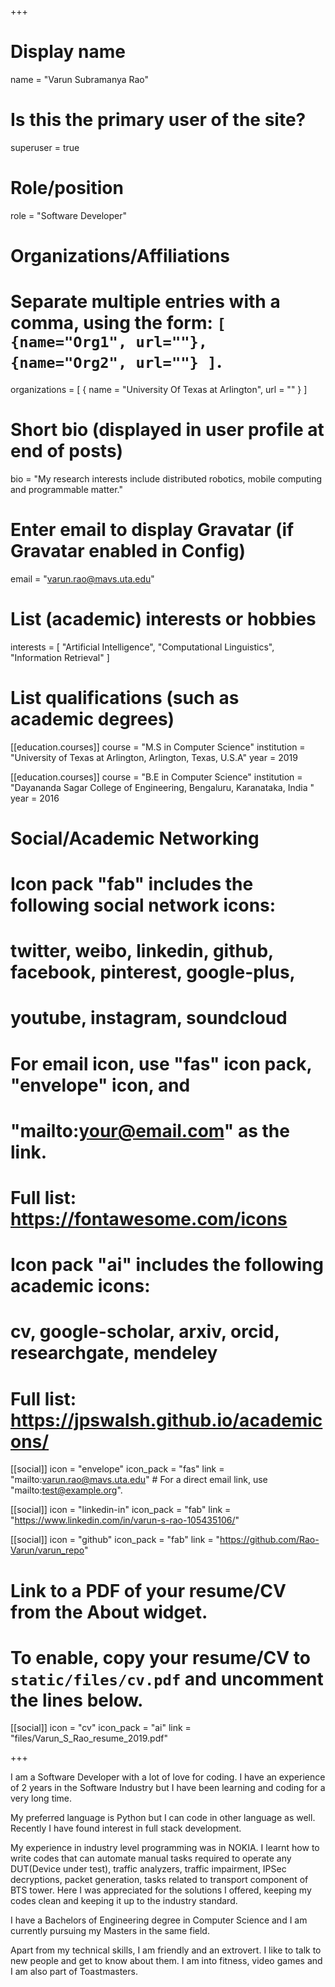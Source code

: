 +++
# Display name
name = "Varun Subramanya Rao"

# Is this the primary user of the site?
superuser = true

# Role/position
role = "Software Developer"

# Organizations/Affiliations
#   Separate multiple entries with a comma, using the form: `[ {name="Org1", url=""}, {name="Org2", url=""} ]`.
organizations = [ { name = "University Of Texas at Arlington", url = "" } ]

# Short bio (displayed in user profile at end of posts)
bio = "My research interests include distributed robotics, mobile computing and programmable matter."

# Enter email to display Gravatar (if Gravatar enabled in Config)
email = "varun.rao@mavs.uta.edu"

# List (academic) interests or hobbies
interests = [
  "Artificial Intelligence",
  "Computational Linguistics",
  "Information Retrieval"
]

# List qualifications (such as academic degrees)
[[education.courses]]
  course = "M.S in Computer Science"
  institution = "University of Texas at Arlington, Arlington, Texas, U.S.A"
  year = 2019

[[education.courses]]
  course = "B.E in Computer Science"
  institution = "Dayananda Sagar College of Engineering, Bengaluru, Karanataka, India "
  year = 2016



# Social/Academic Networking
#
# Icon pack "fab" includes the following social network icons:
#
#   twitter, weibo, linkedin, github, facebook, pinterest, google-plus,
#   youtube, instagram, soundcloud
#
#   For email icon, use "fas" icon pack, "envelope" icon, and
#   "mailto:your@email.com" as the link.
#
#   Full list: https://fontawesome.com/icons
#
# Icon pack "ai" includes the following academic icons:
#
#   cv, google-scholar, arxiv, orcid, researchgate, mendeley
#
#   Full list: https://jpswalsh.github.io/academicons/

[[social]]
  icon = "envelope"
  icon_pack = "fas"
  link = "mailto:varun.rao@mavs.uta.edu"  # For a direct email link, use "mailto:test@example.org".

[[social]]
  icon = "linkedin-in"
  icon_pack = "fab"
  link = "https://www.linkedin.com/in/varun-s-rao-105435106/"

[[social]]
  icon = "github"
  icon_pack = "fab"
  link = "https://github.com/Rao-Varun/varun_repo"

# Link to a PDF of your resume/CV from the About widget.
# To enable, copy your resume/CV to `static/files/cv.pdf` and uncomment the lines below.
 [[social]]
   icon = "cv"
   icon_pack = "ai"
   link = "files/Varun_S_Rao_resume_2019.pdf"

+++

I am a Software Developer with a lot of love for coding. I have an experience of 2 years in the Software Industry but I have been learning and coding for a very long time.

My preferred language is Python but I can code in other language as well. Recently I have found interest in full stack development. 

My experience in industry level programming was in NOKIA. I learnt how to write codes that can automate manual tasks required to operate any DUT(Device under test), 
traffic analyzers, traffic impairment, IPSec decryptions, packet generation, tasks related to transport component of BTS tower. Here I was appreciated for the solutions I offered, keeping my codes clean and keeping it up to the industry standard. 

I have a Bachelors of Engineering degree in Computer Science and I am currently pursuing my Masters in the same field.

Apart from my technical skills, I am friendly and an extrovert. I like to talk to new people and get to know about them. I am into fitness, video games and I am also part of Toastmasters. 
